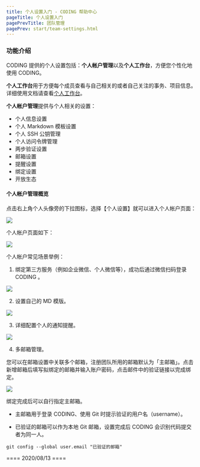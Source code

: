 ```yaml
---
title: 个人设置入门 - CODING 帮助中心
pageTitle: 个人设置入门
pagePrevTitle: 团队管理
pagePrev: start/team-settings.html
---
```


### 功能介绍

CODING 提供的个人设置包括：**个人帐户管理**以及**个人工作台**，方便您个性化地使用 CODING。

**个人工作台**用于方便每个成员查看与自己相关的或者自己关注的事务、项目信息。详细使用文档请查看[个人工作台](/docs/member/workbench.html)。

**个人帐户管理**提供与个人相关的设置：
-   个人信息设置
-   个人 Markdown 模板设置
-   个人 SSH 公钥管理
-   个人访问令牌管理
-   两步验证设置
-   邮箱设置
-   提醒设置
-   绑定设置
-   开放生态

#### 个人帐户管理概览

点击右上角个人头像旁的下拉图标，选择【个人设置】就可以进入个人帐户页面：

![](https://help-assets.codehub.cn/enterprise/20191206135411.png)

个人帐户页面如下：

![](https://help-assets.codehub.cn/enterprise/20191206134630.png)

个人帐户常见场景举例：

1.  绑定第三方服务（例如企业微信、个人微信等），成功后通过微信扫码登录 CODING 。

![](https://help-assets.codehub.cn/enterprise/20191206140023.png)

2.  设置自己的 MD 模版。

![](https://help-assets.codehub.cn/enterprise/20191206140259.png)

3.  详细配置个人的通知提醒。

![](https://help-assets.codehub.cn/enterprise/20191206140350.png)

4.  多邮箱管理。

您可以在邮箱设置中关联多个邮箱，注册团队所用的邮箱默认为「主邮箱」。点击新增邮箱后填写拟绑定的邮箱并输入账户密码，点击邮件中的验证链接以完成绑定。

![](https://help-assets.codehub.cn/enterprise/20200514105508.png)

绑定完成后可以自行指定主邮箱。

-   主邮箱用于登录 CODING、使用 Git 时提示验证的用户名（username）。

-   已验证的邮箱可以作为本地 Git 邮箱，设置完成后 CODING 会识别代码提交者为同一人。

```gitconfig
git config --global user.email "已验证的邮箱"
```


==== 2020/08/13 ====
